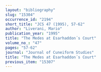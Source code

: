 ```yaml
---
layout: "bibliography"
slug: "15304"
occurrence_id: "2194"
short_title: "JCS 47 (1995), 57-62"
author: "Liverani, Mario"
publication_year: "1995"
title: "The Medes at Esarhaddon´s Court"
volume_no_: "47"
pages: "57-62"
journal: "Journal of Cuneiform Studies"
title: "The Medes at Esarhaddon´s Court"
previous_item: "15307"
---
```

